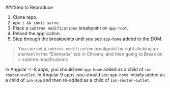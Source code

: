 ###Step to Reproduce

1. Clone repo.
2. `npm i && ionic serve`.
3. Place a `subtree modifications` breakpoint on `app-root`.
4. Reload the application.
5. Step through the breakpoints until you see `app-home` added to the DOM.

> You can set a `subtree modification` breakpoint by right clicking an element in the "Elements" tab in Chrome, and then going to Break on > subtree modifications

In Angular <=8 apps, you should see `app-home` added as a child of `ion-router-outlet`.
In Angular 9 apps, you should see `app-home` initially added as a child of `ion-app` and then re-added as a child of `ion-router-outlet`.